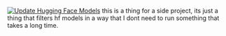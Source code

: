 [![Update Hugging Face Models](https://github.com/1TSnakers/models/actions/workflows/update_models.yml/badge.svg)](https://github.com/1TSnakers/models/actions/workflows/update_models.yml)
this is a thing for a side project, its just a thing that filters hf models in a way that I dont need to run something that takes a long time.
